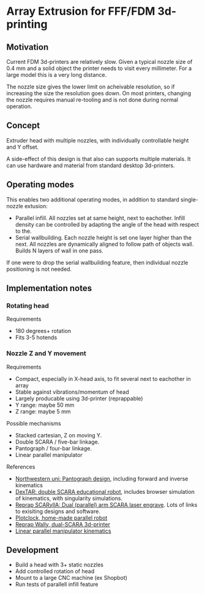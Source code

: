 
# Array Extrusion for FFF/FDM 3d-printing

## Motivation

Current FDM 3d-printers are relatively slow.
Given a typical nozzle size of 0.4 mm and a solid object the printer needs to visit every millimeter.
For a large model this is a very long distance.

The nozzle size gives the lower limit on acheivable resolution,
so if increasing the size the resolution goes down.
On most printers, changing the nozzle requires manual re-tooling and is not done during normal operation.

## Concept

Extruder head with multiple nozzles, with individually controllable height and Y offset.

A side-effect of this design is that also can supports multiple materials.
It can use hardware and material from standard desktop 3d-printers.

## Operating modes

This enables two additional operating modes, in addition to standard single-nozzle extusion:

* Parallel infill.
All nozzles set at same height, next to eachother.
Infill density can be controlled by adapting the angle of the head with respect to the.
* Serial wallbuilding.
Each nozzle height is set one layer higher than the next.
All nozzles are dynamically aligned to follow path of objects wall.
Builds N layers of wall in one pass.

If one were to drop the serial wallbuilding feature,
then individual nozzle positioning is not needed.

## Implementation notes

### Rotating head

Requirements

* 180 degrees+ rotation
* Fits 3-5 hotends

### Nozzle Z and Y movement

Requirements

* Compact, especially in X-head axis, to fit several next to eachother in array
* Stable against vibrations/momentum of head
* Largely producable using 3d-printer (reprappable)
* Y range: maybe 50 mm
* Z range: maybe 5 mm

Possible mechanisms

* Stacked cartesian, Z on moving Y.
* Double SCARA / five-bar linkage.
* Pantograph / four-bar linkage.
* Linear parallel manipulator

References

* [Northwestern uni: Pantograph design](http://hades.mech.northwestern.edu/index.php/Design_and_Control_of_a_Pantograph_Robot),
including forward and inverse kinematics
* [DexTAR: double SCARA educational robot](http://www.mecademic.com/DexTAR.html),
includes browser simulation of kinematics, with singularity simulations.
* [Reprap SCARyllA: Dual (parallel) arm SCARA laser engrave](http://forums.reprap.org/read.php?185,490216).
Lots of links to exisiting designs and software.
* [Plotclock, home-made parallel robot](https://www.youtube.com/watch?v=EAsmDU7EGsc)
* [Reprap Wally, dual-SCARA 3d-printer](https://www.youtube.com/watch?v=iVg7WrgHJik&ebc=ANyPxKpRKsjBh649X_R8OOi9qAqbzFH_-N0OcMRwg5ypfubvSu2X-JdP-ekmXUzED4lHHqUzn1eX8XBe0UJi4rcY27xdv6QpjQ&nohtml5=False)
* [Linear parallel manipulator kinematics](http://ieeexplore.ieee.org/stamp/stamp.jsp?arnumber=6076213)

## Development

* Build a head with 3+ static nozzles
* Add controlled rotation of head
* Mount to a large CNC machine (ex Shopbot)
* Run tests of parallell infill feature
